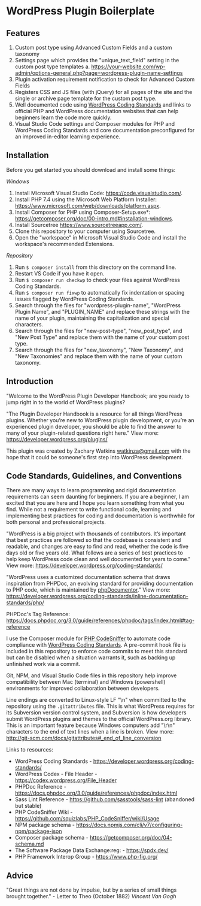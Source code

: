 # WordPress Plugin Boilerplate

## Features

1. Custom post type using Advanced Custom Fields and a custom taxonomy
2. Settings page which provides the "unique_text_field" setting in the custom post type templates
   a. https://your-website.com/wp-admin/options-general.php?page=wordpress-plugin-name-settings
3. Plugin activation requirement notification to check for Advanced Custom Fields
4. Registers CSS and JS files (with jQuery) for all pages of the site and the single or archive page template for the custom post type.
5. Well documented code using [WordPress Coding Standards](https://developer.wordpress.org/coding-standards/wordpress-coding-standards/) and links to official PHP and WordPress documentation websites that can help beginners learn the code more quickly.
6. Visual Studio Code settings and Composer modules for PHP and WordPress Coding Standards and core documentation preconfigured for an improved in-editor learning experience.

## Installation

Before you get started you should download and install some things:

*Windows*
1. Install Microsoft Visual Studio Code: <https://code.visualstudio.com/>.
2. Install PHP 7.4 using the Microsoft Web Platform Installer: <https://www.microsoft.com/web/downloads/platform.aspx>.
3. Install Composer for PHP using Composer-Setup.exe*: <https://getcomposer.org/doc/00-intro.md#installation-windows>.
4. Install Sourcetree <https://www.sourcetreeapp.com/>.
5. Clone this repository to your computer using Sourcetree.
6. Open the "workspace" in Microsoft Visual Studio Code and install the workspace's recommended Extensions.

*Repository*
1. Run `$ composer install` from this directory on the command line.
2. Restart VS Code if you have it open.
3. Run `$ composer run checkwp` to check your files against WordPress Coding Standards.
4. Run `$ composer run fixwp` to automatically fix indentation or spacing issues flagged by WordPress Coding Standards.
5. Search through the files for "wordpress-plugin-name", "WordPress Plugin Name", and "PLUGIN_NAME" and replace these strings with the name of your plugin, maintaining the capitalization and special characters.
6. Search through the files for "new-post-type", "new_post_type", and "New Post Type" and replace them with the name of your custom post type.
6. Search through the files for "new_taxonomy", "New Taxonomy", and "New Taxonomies" and replace them with the name of your custom taxonomy.

## Introduction

"Welcome to the WordPress Plugin Developer Handbook; are you ready to jump right in to the world of WordPress plugins?

"The Plugin Developer Handbook is a resource for all things WordPress plugins. Whether you’re new to WordPress plugin development, or you’re an experienced plugin developer, you should be able to find the answer to many of your plugin-related questions right here." View more: <https://developer.wordpress.org/plugins/>

This plugin was created by Zachary Watkins <watkinza@gmail.com> with the hope that it could be someone's first step into WordPress development.

## Code Standards, Guidelines, and Conventions

There are many ways to learn programming and rigid documentation requirements can seem daunting for beginners. If you are a beginner, I am excited that you are here and I hope you learn something from what you find. While not a requirement to write functional code, learning and implementing best practices for coding and documentation is worthwhile for both personal and professional projects.

"WordPress is a big project with thousands of contributors. It’s important that best practices are followed so that the codebase is consistent and readable, and changes are easy to find and read, whether the code is five days old or five years old. What follows are a series of best practices to help keep WordPress code clean and well documented for years to come." View more: <https://developer.wordpress.org/coding-standards/>

"WordPress uses a customized documentation schema that draws inspiration from PHPDoc, an evolving standard for providing documentation to PHP code, which is maintained by [phpDocumentor](http://phpdoc.org/)." View more: <https://developer.wordpress.org/coding-standards/inline-documentation-standards/php/>

PHPDoc's Tag Reference: <https://docs.phpdoc.org/3.0/guide/references/phpdoc/tags/index.html#tag-reference>

I use the Composer module for [PHP CodeSniffer](https://github.com/squizlabs/PHP_CodeSniffer/) to automate code compliance with [WordPress Coding Standards](https://developer.wordpress.org/coding-standards/wordpress-coding-standards/). A pre-commit hook file is included in this repository to enforce code commits to meet this standard but can be disabled when a situation warrants it, such as backing up unfinished work via a commit.

Git, NPM, and Visual Studio Code files in this repository help improve compatibility between Mac (terminal) and Windows (powershell) environments for improved collaboration between developers.

Line endings are converted to Linux-style LF "\n" when committed to the repository using the `.gitattributes` file. This is what WordPress requires for its Subversion version control system, and Subversion is how developers submit WordPress plugins and themes to the official WordPress.org library. This is an important feature because Windows computers add "\r\n" characters to the end of text lines when a line is broken. View more: http://git-scm.com/docs/gitattributes#_end_of_line_conversion

Links to resources:

* WordPress Coding Standards - <https://developer.wordpress.org/coding-standards/>
* WordPress Codex - File Header - <https://codex.wordpress.org/File_Header>
* PHPDoc Reference - <https://docs.phpdoc.org/3.0/guide/references/phpdoc/index.html>
* Sass Lint Reference - <https://github.com/sasstools/sass-lint> (abandoned but stable)
* PHP CodeSniffer Wiki - <https://github.com/squizlabs/PHP_CodeSniffer/wiki/Usage>
* NPM package schema - <https://docs.npmjs.com/cli/v7/configuring-npm/package-json>
* Composer package schema - <https://getcomposer.org/doc/04-schema.md>
* The Software Package Data Exchange:reg: - <https://spdx.dev/>
* PHP Framework Interop Group - <https://www.php-fig.org/>

## Advice

"Great things are not done by impulse, but by a series of small things brought together." - Letter to Theo (October 1882) *Vincent Van Gogh*

